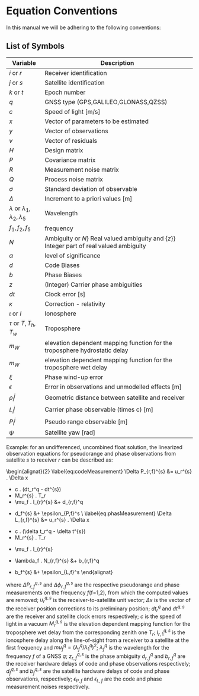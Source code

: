 
# Equation Conventions

In this manual we will be adhering to the following conventions:

## List of Symbols

| Variable		| Description																									|
| -				| -																												|
|$i$ or $r$ | Receiver identification|
|$j$ or $s$ | Satellite identification |
|$k$ or $t$ | Epoch number |
|$q$  | GNSS type (GPS,GALILEO,GLONASS,QZSS)|
|$c$  | Speed of light [m/s]|
|$x$  | Vector of parameters to be estimated|
|$y$  | Vector of observations|
|$v$  | Vector of residuals|
|$H$ |  Design matrix|
|$P$  | Covariance matrix|
|$R$  | Measurement noise matrix|
|$Q$  | Process noise matrix|
|$\sigma$  | Standard deviation of observable|
|$\Delta$ |  Increment to a priori values [m]|
|$\lambda$ or $\lambda_1,\lambda_2,\lambda_5$ | Wavelength |
|$f_1,f_2,f_5$ |  frequency|
|$N$  | Ambiguity or $N$} Real valued ambiguity and {$z$}} Integer part of real valued ambiguity|
|$\alpha$  | level of significance|
|$d$  | Code Biases|
|$b$  | Phase Biases|
|$z$ |  (Integer) Carrier phase ambiguities|
|$dt$ |  Clock error [s]|
|$\kappa$  | Correction - relativity|
|$\iota$ or $I$ |  Ionosphere |
|$\tau$ or $T,T_h,T_w$  | Troposphere |
|$m_W$ |  elevation dependent mapping function for the troposphere hydrostatic delay|
|$m_W$  | elevation dependent mapping function for the troposphere wet delay|
|$\xi$ |  Phase wind-up error|
|$\epsilon$  | Error in observations and unmodelled effects [m]|
|$\rho_i^j$  | Geometric distance between satellite and receiver|
|$L_i^j$  | Carrier phase observable (times c) [m]|
|$P_i^j$ |  Pseudo range observable [m]|
|$\psi$ |  Satellite yaw [rad]|
 

Example: for an undifferenced, uncombined float solution, the linearized observation equations for pseudorange and phase observations from satellite $s$ to receiver $r$ can be described as:

\begin{alignat}{2}
\label{eq:codeMeasurement}
\Delta P_{r,f}^{s}
&= u_r^{s} . \Delta x 
+ c . (dt_r^q - dt^{s}) 
+ M_r^{s} . T_r 
+ \mu_f . I_{r}^{s} 
&+ d_{r,f}^q 
- d_f^{s} 
&+ \epsilon_{P,f}^s
\\
\label{eq:phasMeasurement}
\Delta L_{r,f}^{s} 
&= u_r^{s} . \Delta x 
+ c . (\delta t_r^q - \delta t^{s}) 
+ M_r^{s} . T_r 
- \mu_f . I_{r}^{s}
+ \lambda_f . N_{r,f}^{s} 
&+ b_{r,f}^q 
- b_f^{s} 
&+ \epsilon_{L,f}^s 
\end{alignat}

where $\Delta P_{r,f}^{q,s}$ and $\Delta\phi_{r,f}^{q,s}$ are the respective pseudorange and phase measurements on the frequency $f$(f=1,2), from which the computed values are removed;
$u_r^{q,s}$ is the receiver-to-satellite unit vector;
$\Delta x$ is the vector of the receiver position corrections to its preliminary position; 
$dt_r^q$ and $dt^{q,s}$ are the receiver and satellite clock errors respectively;
$c$ is the speed of light in a vacuum
$M_r^{q,s}$ is the elevation dependent mapping function for the troposphere wet delay from the corresponding zenith one $T_r$;
$I_{r,1}^{q,s}$ is the ionosphere delay along the line-of-sight from a receiver to a satellite at the first frequency and $mu_f^q = (\lambda_f^q / \lambda_1^q)^2$;
$\lambda_f^q$ is the wavelength for the frequency $f$ of a GNSS $q$;
$z_{r,f}^{q,s}$ is the phase ambiguity 
$d_{r,f}^q$ and $b_{r,f}^q$ are the receiver hardware delays of code and phase observations respectively;
$d_f^{q,s}$ and $b_f^{q,s}$ are the satellite hardware delays of code and phase observations, respectively;
$\epsilon_{P,f}$ and $\epsilon_{L,f}$ are the code and phase measurement noises respectively. 